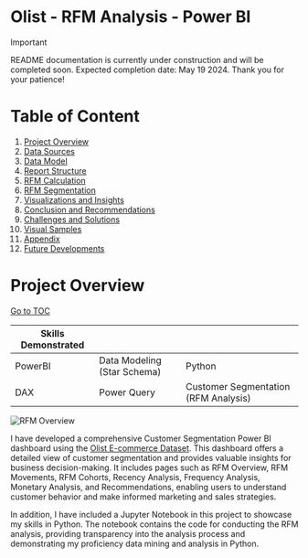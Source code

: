# Olist - RFM Analysis - Power BI

> [!IMPORTANT]  
> README documentation is currently under construction and will be completed soon. Expected completion date: May 19 2024. Thank you for your patience!

# Table of Content

1. [Project Overview](#Project-Overview)
2. [Data Sources](#Data-Sources)
3. [Data Model](#Data-Model)
4. [Report Structure](#Report-Structure)
5. [RFM Calculation](#RFM-Calculation)
6. [RFM Segmentation](#RFM-Segmentation)
7. [Visualizations and Insights](#Visualizations-and-Insights)
8. [Conclusion and Recommendations](#Conclusion-and-Recommendations)
9. [Challenges and Solutions](#Challenge-and-Solutions)
10. [Visual Samples](#Visual-Samples)
11. [Appendix](#Appendix)
12. [Future Developments](#Future-Developments)

<a name='Project-Overview'></a>
# Project Overview
[Go to TOC](#top)

| Skills Demonstrated |                             |                                       |
| ------------------- | --------------------------- | ------------------------------------- |
| PowerBI             | Data Modeling (Star Schema) | Python                                |
| DAX                 | Power Query                 | Customer Segmentation (RFM Analysis)  |

![RFM Overview](https://github.com/AspiringDSer/Olist-RFM-Analysis-Power-BI/assets/79289892/6bdddbaf-c04c-4643-a745-5a46806713d0)

I have developed a comprehensive Customer Segmentation Power BI dashboard using the [Olist E-commerce Dataset](https://www.kaggle.com/datasets/olistbr/brazilian-ecommerce). This dashboard offers a detailed view of customer segmentation and provides valuable insights for business decision-making. It includes pages such as RFM Overview, RFM Movements, RFM Cohorts, Recency Analysis, Frequency Analysis, Monetary Analysis, and Recommendations, enabling users to understand customer behavior and make informed marketing and sales strategies.

In addition, I have included a Jupyter Notebook in this project to showcase my skills in Python. The notebook contains the code for conducting the RFM analysis, providing transparency into the analysis process and demonstrating my proficiency data mining and analysis in Python.
